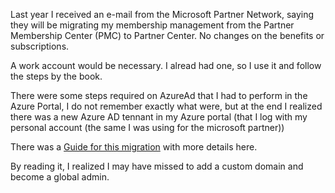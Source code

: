 Last year I received an e-mail from the Microsoft Partner Network, saying they will be migrating my membership management from the Partner Membership Center (PMC) to Partner Center. No changes on the benefits or subscriptions.

A work account would be necessary. I alread had one, so I use it and follow the steps by the book.

There were some steps required on AzureAd that I had to perform in the Azure Portal, I do not remember exactly what were, but at the end I realized there was a new Azure AD tennant in my Azure portal (that I log with my personal account (the same I was using for the microsoft partner))

There was a [Guide for this migration](https://docs.microsoft.com/en-us/partner-center/guide-to-migration?wt.mc_id=&cr_cc=WPGM_PRM_GL_NN_TR_NN_OO_EM_here&mkt_tok=eyJpIjoiTldRMVltWmxNek5qTjJJMSIsInQiOiJOVk9sSlN1M0F6SE5rSEdOYnM4SDdcLzB5eHRHQ09JWUMydTN1XC9ZNktiVGxzU2swTnRQcXRBVTZZbjI1TjNOYzhYcGdKSHN5bDljTTdhUHRvcVZLTXNINFhYdGJ6NXlHamQzbkhEZFhqTVBMSEJHM2xaY0RiRGE4STZldjFWd1JBIn0%3D) with more details here.

By reading it, I realized I may have missed to add a custom domain and become a global admin.